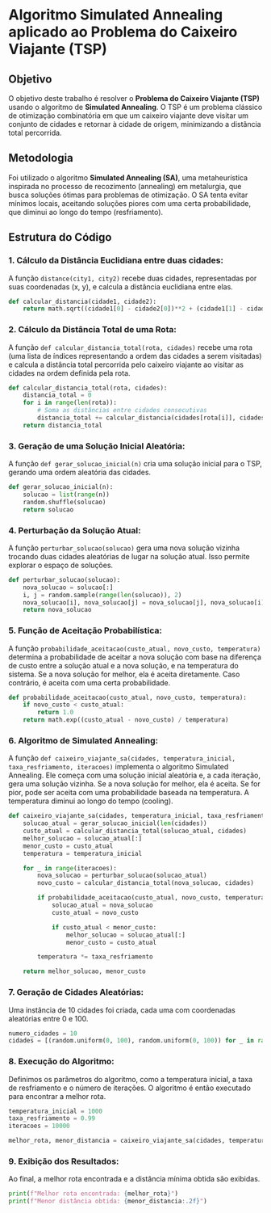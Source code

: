 
# Algoritmo Simulated Annealing aplicado ao Problema do Caixeiro Viajante (TSP)

## Objetivo

O objetivo deste trabalho é resolver o **Problema do Caixeiro Viajante (TSP)** usando o algoritmo de **Simulated Annealing**. O TSP é um problema clássico de otimização combinatória em que um caixeiro viajante deve visitar um conjunto de cidades e retornar à cidade de origem, minimizando a distância total percorrida.

## Metodologia

Foi utilizado o algoritmo **Simulated Annealing (SA)**, uma metaheurística inspirada no processo de recozimento (annealing) em metalurgia, que busca soluções ótimas para problemas de otimização. O SA tenta evitar mínimos locais, aceitando soluções piores com uma certa probabilidade, que diminui ao longo do tempo (resfriamento).

## Estrutura do Código

### 1. Cálculo da Distância Euclidiana entre duas cidades:

A função `distance(city1, city2)` recebe duas cidades, representadas por suas coordenadas (x, y), e calcula a distância euclidiana entre elas.

```python
def calcular_distancia(cidade1, cidade2):
    return math.sqrt((cidade1[0] - cidade2[0])**2 + (cidade1[1] - cidade2[1])**2)
```

### 2. Cálculo da Distância Total de uma Rota:

A função `def calcular_distancia_total(rota, cidades)` recebe uma rota (uma lista de índices representando a ordem das cidades a serem visitadas) e calcula a distância total percorrida pelo caixeiro viajante ao visitar as cidades na ordem definida pela rota.

```python
def calcular_distancia_total(rota, cidades):
    distancia_total = 0
    for i in range(len(rota)):
        # Soma as distâncias entre cidades consecutivas
        distancia_total += calcular_distancia(cidades[rota[i]], cidades[rota[(i + 1) % len(rota)]])
    return distancia_total
```

### 3. Geração de uma Solução Inicial Aleatória:

A função `def gerar_solucao_inicial(n)` cria uma solução inicial para o TSP, gerando uma ordem aleatória das cidades.

```python
def gerar_solucao_inicial(n):
    solucao = list(range(n))  
    random.shuffle(solucao)   
    return solucao
```

### 4. Perturbação da Solução Atual:

A função `perturbar_solucao(solucao)` gera uma nova solução vizinha trocando duas cidades aleatórias de lugar na solução atual. Isso permite explorar o espaço de soluções.

```python
def perturbar_solucao(solucao):
    nova_solucao = solucao[:] 
    i, j = random.sample(range(len(solucao)), 2)  
    nova_solucao[i], nova_solucao[j] = nova_solucao[j], nova_solucao[i] 
    return nova_solucao
```

### 5. Função de Aceitação Probabilística:

A função `probabilidade_aceitacao(custo_atual, novo_custo, temperatura)` determina a probabilidade de aceitar a nova solução com base na diferença de custo entre a solução atual e a nova solução, e na temperatura do sistema. Se a nova solução for melhor, ela é aceita diretamente. Caso contrário, é aceita com uma certa probabilidade.

```python
def probabilidade_aceitacao(custo_atual, novo_custo, temperatura):
    if novo_custo < custo_atual:
        return 1.0  
    return math.exp((custo_atual - novo_custo) / temperatura) 
```

### 6. Algoritmo de Simulated Annealing:

A função `def caixeiro_viajante_sa(cidades, temperatura_inicial, taxa_resfriamento, iteracoes)` implementa o algoritmo Simulated Annealing. Ele começa com uma solução inicial aleatória e, a cada iteração, gera uma solução vizinha. Se a nova solução for melhor, ela é aceita. Se for pior, pode ser aceita com uma probabilidade baseada na temperatura. A temperatura diminui ao longo do tempo (cooling).

```python
def caixeiro_viajante_sa(cidades, temperatura_inicial, taxa_resfriamento, iteracoes):
    solucao_atual = gerar_solucao_inicial(len(cidades)) 
    custo_atual = calcular_distancia_total(solucao_atual, cidades) 
    melhor_solucao = solucao_atual[:]  
    menor_custo = custo_atual
    temperatura = temperatura_inicial 

    for _ in range(iteracoes):  
        nova_solucao = perturbar_solucao(solucao_atual)  
        novo_custo = calcular_distancia_total(nova_solucao, cidades)  

        if probabilidade_aceitacao(custo_atual, novo_custo, temperatura) > random.random():
            solucao_atual = nova_solucao 
            custo_atual = novo_custo  

            if custo_atual < menor_custo:
                melhor_solucao = solucao_atual[:]
                menor_custo = custo_atual

        temperatura *= taxa_resfriamento  

    return melhor_solucao, menor_custo
```

### 7. Geração de Cidades Aleatórias:

Uma instância de 10 cidades foi criada, cada uma com coordenadas aleatórias entre 0 e 100.

```python
numero_cidades = 10
cidades = [(random.uniform(0, 100), random.uniform(0, 100)) for _ in range(numero_cidades)]
```

### 8. Execução do Algoritmo:

Definimos os parâmetros do algoritmo, como a temperatura inicial, a taxa de resfriamento e o número de iterações. O algoritmo é então executado para encontrar a melhor rota.

```python
temperatura_inicial = 1000  
taxa_resfriamento = 0.99 
iteracoes = 10000  

melhor_rota, menor_distancia = caixeiro_viajante_sa(cidades, temperatura_inicial, taxa_resfriamento, iteracoes)
```

### 9. Exibição dos Resultados:

Ao final, a melhor rota encontrada e a distância mínima obtida são exibidas.

```python
print(f"Melhor rota encontrada: {melhor_rota}")
print(f"Menor distância obtida: {menor_distancia:.2f}")
```
